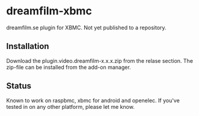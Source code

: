 dreamfilm-xbmc
==============
dreamfilm.se plugin for XBMC. Not yet published to a repository.

Installation
------------
Download the plugin.video.dreamfilm-x.x.x.zip from the relase section. The zip-file can be installed from the add-on manager.

Status
------
Known to work on raspbmc, xbmc for android and openelec. If you've tested in on any other platform, please let me know.
